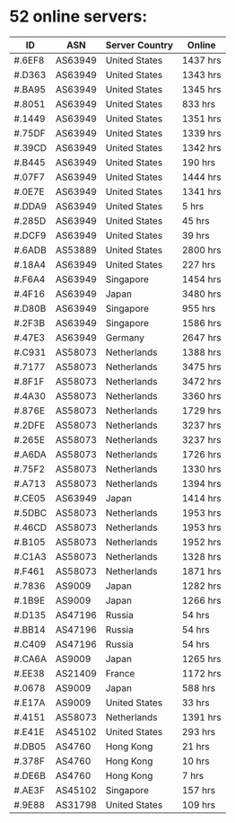 # 52 online servers:

| ID | ASN | Server Country | Online |
| ------ | ------ | ------ | ------ |
| #.6EF8 | AS63949 | United States | 1437 hrs |
| #.D363 | AS63949 | United States | 1343 hrs |
| #.BA95 | AS63949 | United States | 1345 hrs |
| #.8051 | AS63949 | United States | 833 hrs |
| #.1449 | AS63949 | United States | 1351 hrs |
| #.75DF | AS63949 | United States | 1339 hrs |
| #.39CD | AS63949 | United States | 1342 hrs |
| #.B445 | AS63949 | United States | 190 hrs |
| #.07F7 | AS63949 | United States | 1444 hrs |
| #.0E7E | AS63949 | United States | 1341 hrs |
| #.DDA9 | AS63949 | United States | 5 hrs |
| #.285D | AS63949 | United States | 45 hrs |
| #.DCF9 | AS63949 | United States | 39 hrs |
| #.6ADB | AS53889 | United States | 2800 hrs |
| #.18A4 | AS63949 | United States | 227 hrs |
| #.F6A4 | AS63949 | Singapore | 1454 hrs |
| #.4F16 | AS63949 | Japan | 3480 hrs |
| #.D80B | AS63949 | Singapore | 955 hrs |
| #.2F3B | AS63949 | Singapore | 1586 hrs |
| #.47E3 | AS63949 | Germany | 2647 hrs |
| #.C931 | AS58073 | Netherlands | 1388 hrs |
| #.7177 | AS58073 | Netherlands | 3475 hrs |
| #.8F1F | AS58073 | Netherlands | 3472 hrs |
| #.4A30 | AS58073 | Netherlands | 3360 hrs |
| #.876E | AS58073 | Netherlands | 1729 hrs |
| #.2DFE | AS58073 | Netherlands | 3237 hrs |
| #.265E | AS58073 | Netherlands | 3237 hrs |
| #.A6DA | AS58073 | Netherlands | 1726 hrs |
| #.75F2 | AS58073 | Netherlands | 1330 hrs |
| #.A713 | AS58073 | Netherlands | 1394 hrs |
| #.CE05 | AS63949 | Japan | 1414 hrs |
| #.5DBC | AS58073 | Netherlands | 1953 hrs |
| #.46CD | AS58073 | Netherlands | 1953 hrs |
| #.B105 | AS58073 | Netherlands | 1952 hrs |
| #.C1A3 | AS58073 | Netherlands | 1328 hrs |
| #.F461 | AS58073 | Netherlands | 1871 hrs |
| #.7836 | AS9009 | Japan | 1282 hrs |
| #.1B9E | AS9009 | Japan | 1266 hrs |
| #.D135 | AS47196 | Russia | 54 hrs |
| #.BB14 | AS47196 | Russia | 54 hrs |
| #.C409 | AS47196 | Russia | 54 hrs |
| #.CA6A | AS9009 | Japan | 1265 hrs |
| #.EE38 | AS21409 | France | 1172 hrs |
| #.0678 | AS9009 | Japan | 588 hrs |
| #.E17A | AS9009 | United States | 33 hrs |
| #.4151 | AS58073 | Netherlands | 1391 hrs |
| #.E41E | AS45102 | United States | 293 hrs |
| #.DB05 | AS4760 | Hong Kong | 21 hrs |
| #.378F | AS4760 | Hong Kong | 10 hrs |
| #.DE6B | AS4760 | Hong Kong | 7 hrs |
| #.AE3F | AS45102 | Singapore | 157 hrs |
| #.9E88 | AS31798 | United States | 109 hrs |

